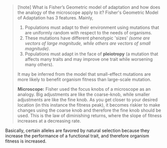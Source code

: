 >[!note] What is Fisher’s Geometric model of adaptation and how does the analogy of the microscope apply to it?
>Fisher's Geometric Model of Adaptation has 3 features. Mainly,
>1. Populations must adapt to their environment using mutations that are uniformly random with respect to the needs of organisms.
>2. These mutations have different phenotypic 'sizes' *(some are vectors of large magnitude, while others are vectors of small magnitude)*.
>3. Populations must adapt in the face of **pleiotropy** (a mutation that affects many traits and may improve one trait while worsening many others).
>
>It may be inferred from the model that small-effect mutations are more likely to benefit organism fitness than large-scale mutation.
>
>**Microscope:** Fisher used the focus knobs of a microscope as an analogy. Big adjustments are like the coarse-knob, while smaller adjustments are like the fine knob. As you get closer to your desired location (in this instance the fitness peak), it becomes riskier to make changes using the coarse knob and therefore the fine knob should be used. This is the law of diminishing returns, where the slope of fitness increases at a decreasing rate.

Basically, certain alleles are favored by natural selection because they increase the performance of a functional trait, and therefore organism fitness is increased.




